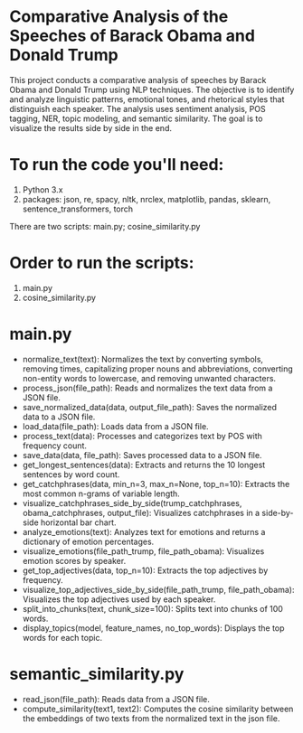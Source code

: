 # Comparative Analysis of the Speeches of Barack Obama and Donald Trump

This project conducts a comparative analysis of speeches by Barack Obama and Donald Trump using NLP techniques. The objective is to identify and analyze linguistic patterns, emotional tones, and rhetorical styles that distinguish each speaker. The analysis uses sentiment analysis, POS tagging, NER, topic modeling, and semantic similarity. The goal is to visualize the results side by side in the end.

# To run the code you'll need:
 
 1. Python 3.x
 2. packages: json, re, spacy, nltk, nrclex, matplotlib, pandas, sklearn, sentence_transformers, torch


 There are two scripts: main.py; cosine_similarity.py

 # Order to run the scripts:
 1. main.py
 2. cosine_similarity.py

 # main.py


- normalize_text(text): Normalizes the text by converting symbols, removing times, capitalizing proper nouns and abbreviations, converting non-entity words to lowercase, and removing unwanted characters.
- process_json(file_path): Reads and normalizes the text data from a JSON file.
- save_normalized_data(data, output_file_path): Saves the normalized data to a JSON file.
- load_data(file_path): Loads data from a JSON file.
- process_text(data): Processes and categorizes text by POS with frequency count.
- save_data(data, file_path): Saves processed data to a JSON file.
- get_longest_sentences(data): Extracts and returns the 10 longest sentences by word count.
- get_catchphrases(data, min_n=3, max_n=None, top_n=10): Extracts the most common n-grams of variable length.
- visualize_catchphrases_side_by_side(trump_catchphrases, obama_catchphrases, output_file): Visualizes catchphrases in a side-by-side horizontal bar chart.
- analyze_emotions(text): Analyzes text for emotions and returns a dictionary of emotion percentages.
- visualize_emotions(file_path_trump, file_path_obama): Visualizes emotion scores by speaker.
- get_top_adjectives(data, top_n=10): Extracts the top adjectives by frequency.
- visualize_top_adjectives_side_by_side(file_path_trump, file_path_obama): Visualizes the top adjectives used by each speaker.
- split_into_chunks(text, chunk_size=100): Splits text into chunks of 100 words.
- display_topics(model, feature_names, no_top_words): Displays the top words for each topic.

# semantic_similarity.py


- read_json(file_path): Reads data from a JSON file.
- compute_similarity(text1, text2): Computes the cosine similarity between the embeddings of two texts from the normalized text in the json file.
